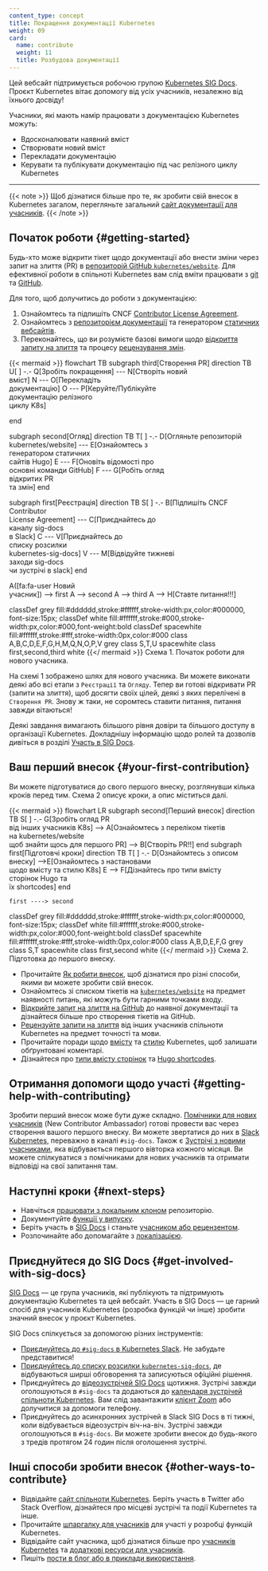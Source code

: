 ```yaml
---
content_type: concept
title: Покращення документації Kubernetes
weight: 09
card:
  name: contribute
  weight: 11
  title: Розбудова документації
---
```


Цей вебсайт підтримується робочою групою [Kubernetes SIG Docs](/uk/docs/contribute/#get-involved-with-sig-docs). Проєкт Kubernetes вітає допомогу від усіх учасників, незалежно від їхнього досвіду!

Учасники, які мають намір працювати з документацією Kubernetes можуть:

- Вдосконалювати наявний вміст
- Створювати новий вміст
- Перекладати документацію
- Керувати та публікувати документацію під час релізного циклу Kubernetes

---

{{< note >}}
Щоб дізнатися більше про те, як зробити свій внесок в Kubernetes загалом, перегляньте загальний [сайт документації для учасників](https://www.kubernetes.dev/docs/).
{{< /note >}}

<!-- body -->

## Початок роботи {#getting-started}

Будь-хто може відкрити тікет щодо документації або внести зміни через запит на злиття (PR) в [репозиторій GitHub `kubernetes/website`](https://github.com/kubernetes/website). Для ефективної роботи в спільноті Kubernetes вам слід вміти працювати з
[git](https://git-scm.com/) та [GitHub](https://skills.github.com/).

Для того, щоб долучитись до роботи з документацією:

1. Ознайомтесь та підпишіть CNCF [Contributor License Agreement](https://github.com/kubernetes/community/blob/master/CLA.md).
2. Ознайомтесь з [репозиторієм документації](https://github.com/kubernetes/website) та генератором [статичних вебсайтів](https://gohugo.io).
3. Переконайтесь, що ви розумієте базові вимоги щодо [відкриття запиту на злиття](/uk/docs/contribute/new-content/open-a-pr/) та процесу [рецензування змін](/uk/docs/contribute/review/reviewing-prs/).

<!-- See https://github.com/kubernetes/website/issues/28808 for live-editor URL to this figure -->
<!-- You can also cut/paste the mermaid code into the live editor at https://mermaid-js.github.io/mermaid-live-editor to play around with it -->

{{< mermaid >}}
flowchart TB
subgraph third[Створення PR]
direction TB
U[ ] -.-
Q[Зробіть покращення] --- N[Створіть новий<br>вміст]
N --- O[Перекладіть<br>документацію]
O --- P[Керуйте/Публікуйте<br>документацію релізного<br>циклу K8s]

end

subgraph second[Огляд]
direction TB
   T[ ] -.-
   D[Огляньте репозиторій<br>kubernetes/website] --- E[Ознайомтесь з<br>генератором статичних<br>сайтів Hugo]
   E --- F[Оновіть відомості про<br>основні команди GitHub]
   F --- G[Робіть огляд<br>відкритих PR<br>та змін]
end

subgraph first[Реєстрація]
    direction TB
    S[ ] -.-
    B[Підпишіть CNCF<br>Contributor<br>License Agreement] --- C[Приєднайтесь до<br>каналу sig-docs<br>в Slack] 
    C --- V[Приєднайтесь до<br> списку розсилки<br> kubernetes-sig-docs]
    V --- M[Відвідуйте тижневі<br>заходи sig-docs<br>чи зустрічі в slack]
end

A([fa:fa-user Новий<br>учасник]) --> first
A --> second
A --> third
A --> H[Ставте питання!!!]


classDef grey fill:#dddddd,stroke:#ffffff,stroke-width:px,color:#000000, font-size:15px;
classDef white fill:#ffffff,stroke:#000,stroke-width:px,color:#000,font-weight:bold
classDef spacewhite fill:#ffffff,stroke:#fff,stroke-width:0px,color:#000
class A,B,C,D,E,F,G,H,M,Q,N,O,P,V grey
class S,T,U spacewhite
class first,second,third white
{{</ mermaid >}}
Схема 1. Початок роботи для нового учасника.

На схемі 1 зображено шлях для нового учасника. Ви можете виконати деякі або всі етапи з `Реєстрації` та `Огляду`. Тепер ви готові відкривати PR (запити на злиття), щоб досягти своїх цілей, деякі з яких перелічені в `Створення PR`. Знову ж таки, не соромтесь ставити питання, питання завжди вітаються!

Деякі завдання вимагають більшого рівня довіри та більшого доступу в організації Kubernetes. Докладнішу інформацію щодо ролей та дозволів дивіться в розділі [Участь в SIG Docs](/uk/docs/contribute/participate/).

## Ваш перший внесок {#your-first-contribution}

Ви можете підготуватися до свого першого внеску, розглянувши кілька кроків перед тим. Схема 2 описує кроки, а опис міститься далі.

<!-- See https://github.com/kubernetes/website/issues/28808 for live-editor URL to this figure -->
<!-- You can also cut/paste the mermaid code into the live editor at https://mermaid-js.github.io/mermaid-live-editor to play around with it -->

{{< mermaid >}}
flowchart LR
    subgraph second[Перший внесок]
    direction TB
    S[ ] -.-
    G[Зробіть огляд PR<br>від інших учасників K8s] -->
    A[Ознайомтесь з переліком тікетів<br>на  kubernetes/website<br>щоб знайти щось для першого PR] --> B[Створіть PR!!]
    end
    subgraph first[Підготовчі кроки]
    direction TB
       T[ ] -.-
       D[Ознайомтесь з описом внеску] -->E[Ознайомтесь з настановами<br>щодо вмісту та стилю K8s]
       E --> F[Дізнайтесь про типи вмісту<br>сторінок Hugo та<br>їх shortcodes]
    end


    first ----> second


classDef grey fill:#dddddd,stroke:#ffffff,stroke-width:px,color:#000000, font-size:15px;
classDef white fill:#ffffff,stroke:#000,stroke-width:px,color:#000,font-weight:bold
classDef spacewhite fill:#ffffff,stroke:#fff,stroke-width:0px,color:#000
class A,B,D,E,F,G grey
class S,T spacewhite
class first,second white
{{</ mermaid >}}
Схема 2. Підготовка до першого внеску.

- Прочитайте [Як робити внесок](/uk/docs/contribute/new-content/), щоб дізнатися про різні способи, якими ви можете зробити свій внесок.
- Ознайомтесь зі списком тікетів на [`kubernetes/website`](https://github.com/kubernetes/website/issues/) на предмет наявності питань, які можуть бути гарними точками входу.
- [Відкрийте запит на злиття на GitHub](/uk/docs/contribute/new-content/open-a-pr/#changes-using-github) до наявної документації та дізнайтеся більше про створення тікетів на GitHub.
- [Рецензуйте запити на злиття](/uk/docs/contribute/review/reviewing-prs/) від інших учасників спільноти Kubernetes на предмет точності та мови.
- Прочитайте поради щодо [вмісту](/uk/docs/contribute/style/content-guide/) та [стилю](/uk/docs/contribute/style/style-guide/) Kubernetes, щоб залишати обґрунтовані коментарі.
- Дізнайтеся про [типи вмісту сторінок](/uk/docs/contribute/style/page-content-types/) та [Hugo shortcodes](/uk/docs/contribute/style/hugo-shortcodes/).

## Отримання допомоги щодо участі {#getting-help-with-contributing}

Зробити перший внесок може бути дуже складно. [Помічники для нових учасників](https://github.com/kubernetes/website#new-contributor-ambassadors) (New Contributor Ambassador) готові провести вас через створення вашого першого внеску. Ви можете звертатися до них в [Slack Kubernetes](https://slack.k8s.io/), переважно в каналі `#sig-docs`. Також є [Зустрічі з новими учасниками](https://www.kubernetes.dev/resources/calendar/), яка відбувається першого вівторка кожного місяця. Ви можете спілкуватися з помічниками для нових учасників та отримати відповіді на свої запитання там.

## Наступні кроки {#next-steps}

- Навчіться [працювати з локальним клоном](/uk/docs/contribute/new-content/open-a-pr/#fork-the-repo) репозиторію.
- Документуйте [функції у випуску](/uk/docs/contribute/new-content/new-features/).
- Беріть участь в [SIG Docs](/uk/docs/contribute/participate/) і станьте [учасником або рецензентом](/uk/docs/contribute/participate/roles-and-responsibilities/).
- Розпочинайте або допомагайте з [локалізацією](/uk/docs/contribute/localization/).

## Приєднуйтеся до SIG Docs {#get-involved-with-sig-docs}

[SIG Docs](/uk/docs/contribute/participate/) — це група учасників, які публікують та підтримують документацію Kubernetes та цей вебсайт. Участь в SIG Docs — це гарний спосіб для учасників Kubernetes (розробка функцій чи інше) зробити значний внесок у проєкт Kubernetes.

SIG Docs спілкується за допомогою різних інструментів:

- [Приєднуйтесь до `#sig-docs` в Kubernetes Slack](https://slack.k8s.io/). Не забудьте представитися!
- [Приєднуйтесь до списку розсилки `kubernetes-sig-docs`](https://groups.google.com/forum/#!forum/kubernetes-sig-docs), де відбуваються ширші обговорення та записуються офіційні рішення.
- Приєднуйтесь до [відеозустрічей SIG Docs](https://github.com/kubernetes/community/tree/master/sig-docs) щотижня. Зустрічі завжди оголошуються в `#sig-docs` та додаються до [календаря зустрічей спільноти Kubernetes](https://calendar.google.com/calendar/embed?src=cgnt364vd8s86hr2phapfjc6uk%40group.calendar.google.com&ctz=America/Los_Angeles). Вам слід завантажити [клієнт Zoom](https://zoom.us/download) або долучитися за допомоги телефону.
- Приєднуйтесь до асинхронних зустрічей в Slack SIG Docs в ті тижні, коли відбувається відеозустріч віч-на-віч. Зустрічі завжди оголошуються в `#sig-docs`. Ви можете зробити внесок до будь-якого з тредів протягом 24 годин після оголошення зустрічі.

## Інші способи зробити внесок {#other-ways-to-contribute}

- Відвідайте [сайт спільноти Kubernetes](/community/). Беріть участь в Twitter або Stack Overflow, дізнайтеся про місцеві зустрічі та події Kubernetes та інше.
- Прочитайте [шпаргалку для учасників](https://www.kubernetes.dev/docs/contributor-cheatsheet/) для участі у розробці функцій Kubernetes.
- Відвідайте сайт учасника, щоб дізнатися більше про [учасників Kubernetes](https://www.kubernetes.dev/) та [додаткові ресурси для учасників](https://www.kubernetes.dev/resources/).
- Пишіть [пости в блог або в приклади використання](/uk/docs/contribute/new-content/blogs-case-studies/).

